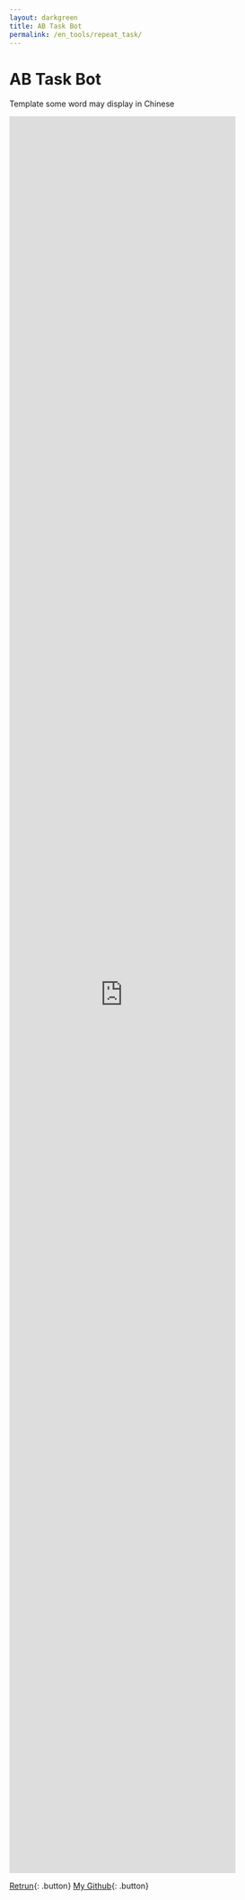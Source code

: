 ```yaml
---
layout: darkgreen
title: AB Task Bot
permalink: /en_tools/repeat_task/
---
```


# AB Task Bot

Template some word may display in Chinese

<iframe
  src="https://udify.app/chatbot/fT9to5hZt1XjomJG"
  style="width: 80%; height: 80%; min-height: 700px"
  frameborder="0"
  allow="microphone">
</iframe>

<script>
 window.difyChatbotConfig = {
  token: 'GqFa2TQzzEG2mrCW'
 }
</script>
<script
 src="https://udify.app/embed.min.js"
 id="GqFa2TQzzEG2mrCW"
 defer>
</script>
<style>
  #dify-chatbot-bubble-button {
    background-color: #1C64F2 !important;
  }
</style>

[Retrun](https://youropen.xyz/en_tools/){: .button}
[My Github](https://about.youropen.xyz){: .button}
